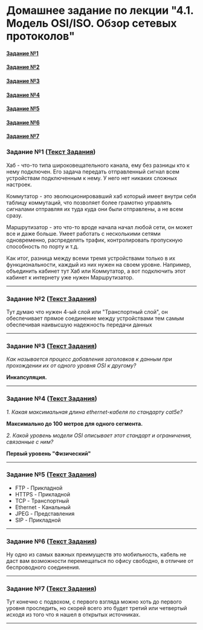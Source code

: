 # Домашнее задание по лекции "4.1. Модель OSI/ISO. Обзор сетевых протоколов"

#### [Задание №1](#задание-1-текст-задания)
#### [Задание №2](#задание-2-текст-задания)
#### [Задание №3](#задание-3-текст-задания)
#### [Задание №4](#задание-3-текст-задания)
#### [Задание №5](#задание-3-текст-задания)
#### [Задание №6](#задание-3-текст-задания)
#### [Задание №7](#задание-3-текст-задания)


### Задание №1 ([Текст Задания](https://github.com/netology-code/snet-homeworks/blob/main/4-01.md#%D0%B7%D0%B0%D0%B4%D0%B0%D0%BD%D0%B8%D0%B5-1))

Хаб - что-то типа широковещательного канала, ему без разницы кто к нему подключен. Его задача передать отправленный сигнал всем 
устройствам подключенным к нему. У него нет никаких сложных настроек.

Коммутатор - это эволюционировавший хаб который имеет внутри себя таблицу коммутаций, что позволяет более грамотно 
управлять сигналами отправляя их туда куда они были отправлены, а не всем сразу.

Маршрутизатор - это что-то вроде начала начал любой сети, он может все и даже больше. Умеет работать с несколькими сетями
одновременно, распределять трафик, контролировать пропускную способность по порту и т.д.

Как итог, разница между всеми тремя устройствами только в их функциональности, каждый из них нужен на своем уровне. 
Например, объединить кабинет тут Хаб или Коммутатор, а вот подключить этот кабинет к интернету уже нужен Маршрутизатор.

---

### Задание №2 ([Текст Задания](https://github.com/netology-code/snet-homeworks/blob/main/4-01.md#%D0%B7%D0%B0%D0%B4%D0%B0%D0%BD%D0%B8%D0%B5-2))

Тут думаю что нужен 4-ый слой или "Транспортный слой", он обеспечивает прямое соединение между устройствами тем самым 
обеспечивая наивысшую надежность передачи данных

---

### Задание №3 ([Текст Задания](https://github.com/netology-code/snet-homeworks/blob/main/4-01.md#%D0%B7%D0%B0%D0%B4%D0%B0%D0%BD%D0%B8%D0%B5-3))

_Как называется процесс добавления заголовков к данным при прохождении их от одного уровня OSI к другому?_

**Инкапсуляция.**

---

### Задание №4 ([Текст Задания](https://github.com/netology-code/snet-homeworks/blob/main/4-01.md#%D0%B7%D0%B0%D0%B4%D0%B0%D0%BD%D0%B8%D0%B5-4))

_1. Какая максимальная длина ethernet-кабеля по стандарту cat5e?_

**Максимально до 100 метров для одного сегмента.**

_2. Какой уровень модели OSI описывает этот стандарт и ограничения, связанные с ним?_

**Первый уровень "Физический"**

---

### Задание №5 ([Текст Задания](https://github.com/netology-code/snet-homeworks/blob/main/4-01.md#%D0%B7%D0%B0%D0%B4%D0%B0%D0%BD%D0%B8%D0%B5-5))

* FTP - Прикладной
* HTTPS - Прикладной
* TCP - Транспортный
* Ethernet - Канальный
* JPEG - Представления 
* SIP - Прикладной

---

### Задание №6 ([Текст Задания](https://github.com/netology-code/snet-homeworks/blob/main/4-01.md#%D0%B7%D0%B0%D0%B4%D0%B0%D0%BD%D0%B8%D0%B5-6))

Ну одно из самых важных преимуществ это мобильность, кабель не даст вам возможности перемещаться по офису свободно, 
в отличие от беспроводного соединения.

---

### Задание №7 ([Текст Задания](https://github.com/netology-code/snet-homeworks/blob/main/4-01.md#%D0%BA%D0%B5%D0%B9%D1%81-7))

Тут конечно с подвохом, с первого взгляда можно хоть до первого уровня проследить, но скорей всего это будет третий или 
четвертый исходя из того что я нашел в открытых источниках.

---


